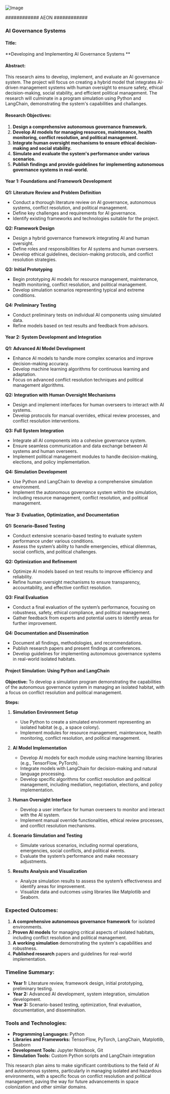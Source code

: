 ![Image](city_mars_prototype.jpeg)

############ AEON ############

### AI  Governance Systems ###


#### Title:
**Developing and Implementing AI Governance Systems **

#### Abstract:
This research aims to develop, implement, and evaluate an AI governance system. The project will focus on creating a hybrid model that integrates AI-driven management systems with human oversight to ensure safety, ethical decision-making, social stability, and efficient political management. The research will culminate in a program simulation using Python and LangChain, demonstrating the system's capabilities and challanges.

#### Research Objectives:
1. **Design a comprehensive autonomous governance framework.**
2. **Develop AI models for managing resources, maintenance, health monitoring, conflict resolution, and political management.**
3. **Integrate human oversight mechanisms to ensure ethical decision-making and social stability.**
4. **Simulate and evaluate the system's performance under various scenarios.**
5. **Publish findings and provide guidelines for implementing autonomous governance systems in real-world.**

#### Year 1: Foundations and Framework Development

**Q1: Literature Review and Problem Definition**
- Conduct a thorough literature review on AI governance, autonomous systems, conflict resolution, and political management.
- Define key challenges and requirements for AI governance.
- Identify existing frameworks and technologies suitable for the project.

**Q2: Framework Design**
- Design a hybrid governance framework integrating AI and human oversight.
- Define roles and responsibilities for AI systems and human overseers.
- Develop ethical guidelines, decision-making protocols, and conflict resolution strategies.

**Q3: Initial Prototyping**
- Begin prototyping AI models for resource management, maintenance, health monitoring, conflict resolution, and political management.
- Develop simulation scenarios representing typical and extreme conditions.

**Q4: Preliminary Testing**
- Conduct preliminary tests on individual AI components using simulated data.
- Refine models based on test results and feedback from advisors.

#### Year 2: System Development and Integration

**Q1: Advanced AI Model Development**
- Enhance AI models to handle more complex scenarios and improve decision-making accuracy.
- Develop machine learning algorithms for continuous learning and adaptation.
- Focus on advanced conflict resolution techniques and political management algorithms.

**Q2: Integration with Human Oversight Mechanisms**
- Design and implement interfaces for human overseers to interact with AI systems.
- Develop protocols for manual overrides, ethical review processes, and conflict resolution interventions.

**Q3: Full System Integration**
- Integrate all AI components into a cohesive governance system.
- Ensure seamless communication and data exchange between AI systems and human overseers.
- Implement political management modules to handle decision-making, elections, and policy implementation.

**Q4: Simulation Development**
- Use Python and LangChain to develop a comprehensive simulation environment.
- Implement the autonomous governance system within the simulation, including resource management, conflict resolution, and political management.

#### Year 3: Evaluation, Optimization, and Documentation

**Q1: Scenario-Based Testing**
- Conduct extensive scenario-based testing to evaluate system performance under various conditions.
- Assess the system’s ability to handle emergencies, ethical dilemmas, social conflicts, and political challenges.

**Q2: Optimization and Refinement**
- Optimize AI models based on test results to improve efficiency and reliability.
- Refine human oversight mechanisms to ensure transparency, accountability, and effective conflict resolution.

**Q3: Final Evaluation**
- Conduct a final evaluation of the system’s performance, focusing on robustness, safety, ethical compliance, and political management.
- Gather feedback from experts and potential users to identify areas for further improvement.

**Q4: Documentation and Dissemination**
- Document all findings, methodologies, and recommendations.
- Publish research papers and present findings at conferences.
- Develop guidelines for implementing autonomous governance systems in real-world isolated habitats.

#### Project Simulation: Using Python and LangChain

**Objective:**
To develop a simulation program demonstrating the capabilities of the autonomous governance system in managing an isolated habitat, with a focus on conflict resolution and political management.

**Steps:**
1. **Simulation Environment Setup**
   - Use Python to create a simulated environment representing an isolated habitat (e.g., a space colony).
   - Implement modules for resource management, maintenance, health monitoring, conflict resolution, and political management.

2. **AI Model Implementation**
   - Develop AI models for each module using machine learning libraries (e.g., TensorFlow, PyTorch).
   - Integrate models with LangChain for decision-making and natural language processing.
   - Develop specific algorithms for conflict resolution and political management, including mediation, negotiation, elections, and policy implementation.

3. **Human Oversight Interface**
   - Develop a user interface for human overseers to monitor and interact with the AI system.
   - Implement manual override functionalities, ethical review processes, and conflict resolution mechanisms.

4. **Scenario Simulation and Testing**
   - Simulate various scenarios, including normal operations, emergencies, social conflicts, and political events.
   - Evaluate the system’s performance and make necessary adjustments.

5. **Results Analysis and Visualization**
   - Analyze simulation results to assess the system’s effectiveness and identify areas for improvement.
   - Visualize data and outcomes using libraries like Matplotlib and Seaborn.

### Expected Outcomes:
1. **A comprehensive autonomous governance framework** for isolated environments.
2. **Proven AI models** for managing critical aspects of isolated habitats, including conflict resolution and political management.
3. **A working simulation** demonstrating the system's capabilities and robustness.
4. **Published research** papers and guidelines for real-world implementation.

### Timeline Summary:
- **Year 1:** Literature review, framework design, initial prototyping, preliminary testing.
- **Year 2:** Advanced AI development, system integration, simulation development.
- **Year 3:** Scenario-based testing, optimization, final evaluation, documentation, and dissemination.

### Tools and Technologies:
- **Programming Languages:** Python
- **Libraries and Frameworks:** TensorFlow, PyTorch, LangChain, Matplotlib, Seaborn
- **Development Tools:** Jupyter Notebook, Git
- **Simulation Tools:** Custom Python scripts and LangChain integration

This research plan aims to make significant contributions to the field of AI and autonomous systems, particularly in managing isolated and hazardous environments, with a specific focus on conflict resolution and political management, paving the way for future advancements in space colonization and other similar domains.
